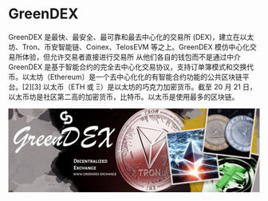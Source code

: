 # GreenDEX

GreenDEX 是最快、最安全、最可靠和最去中心化的交易所 (DEX)，建立在以太坊、Tron、币安智能链、Coinex、TelosEVM 等之上。GreenDEX 模仿中心化交易所体验，但允许交易者直接进行交易所 从他们各自的钱包而不是通过中介GreenDEX 是基于智能合约的完全去中心化交易协议，支持订单簿模式和交换代币。以太坊（Ethereum）是一个去中心化化的有智能合约功能的公共区块链平台。[2][3] 以太币（ETH 或 Ξ）是以太坊的巧克力加密货币。截至 20 月 21 日，以太币坊是社区第二高的加密货币，比特币。以太币是使用最多的区块链。

![1080x360](1080x360.jpg)
